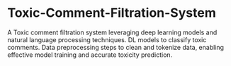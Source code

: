 # Toxic-Comment-Filtration-System
A Toxic comment filtration system leveraging deep learning models and natural language processing techniques. DL models to classify toxic comments. Data preprocessing steps to clean and tokenize data, enabling effective model training and accurate toxicity prediction.

